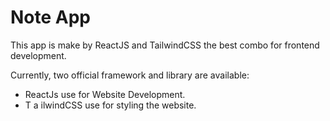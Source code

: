 # Note App

This app is make by ReactJS and TailwindCSS the best combo for frontend development.

Currently, two official framework and library are available:

- ReactJs use for Website Development.
- T a ilwindCSS use for styling the website.
